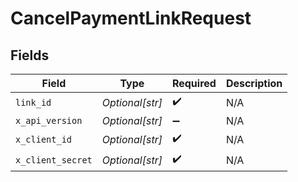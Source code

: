 # CancelPaymentLinkRequest


## Fields

| Field              | Type               | Required           | Description        |
| ------------------ | ------------------ | ------------------ | ------------------ |
| `link_id`          | *Optional[str]*    | :heavy_check_mark: | N/A                |
| `x_api_version`    | *Optional[str]*    | :heavy_minus_sign: | N/A                |
| `x_client_id`      | *Optional[str]*    | :heavy_check_mark: | N/A                |
| `x_client_secret`  | *Optional[str]*    | :heavy_check_mark: | N/A                |